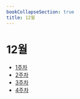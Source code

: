 ```yaml
---
bookCollapseSection: true
title: 12월
---
```

# 12월

- [1주차](Coding%20Test/23.12/1주차)
- [2주차](Coding%20Test/23.12/2주차)
- [3주차](Coding%20Test/23.12/3주차)
- [4주차](Coding%20Test/23.12/4주차)
